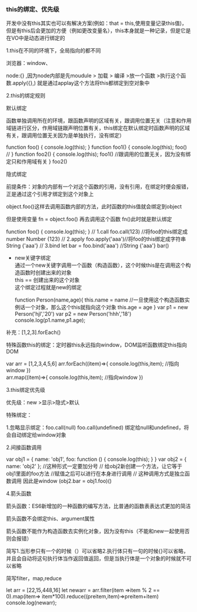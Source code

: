  ### this的绑定、优先级

开发中没有this其实也可以有解决方案(例如：that = this,使用变量记录this值)，但是有this后会更加的方便（例如更改变量名），this本身就是一种记录，但是它是在VO中是动态进行绑定的

1.this在不同的环境下，全局指向的都不同

浏览器：window、

node:{} ,因为node内部是先moudule > 加载 > 编译 >放一个函数 >执行这个函数.apply({},) 就是通过applay这个方法将this都绑定到空对象中

2.this的绑定规则

默认绑定

函数单独调用所在的环境，跟函数声明的区域有关，跟调用位置无关（注意和作用域链进行区分，作用域链跟声明位置有关，this绑定在默认绑定时函数声明的区域有关，跟调用位置无关因为是单独执行，没有绑定）

function foo() {
  console.log(this);
}
function foo1() {
  console.log(this);
  foo() //
}
function foo2() {
  console.log(this);
  foo1() //跟调用的位置无关，因为没有绑定只和作用域有关
}
foo2() 

  

隐式绑定

前提条件：对象的内部有一个对这个函数的引用，没有引用，在绑定时便会报错，正是通过这个引用才绑定到这个对象上

object.foo()这样去调用函数内部的方法，此时函数的this值就会绑定到object

但是使用变量 fn = object.foo() 再去调用这个函数 fn()此时就是默认绑定

  function foo() {
            console.log(this);
        }
        //   1.call
        foo.call(123) //将foo的this绑定成number  Number {123}
        // 2.apply
        foo.apply('aaa')//将foo的this绑定成字符串 String {'aaa'}
        // 3.bind 
        let bar = foo.bind('aaa')  //String {'aaa'}
        bar()

-   new关键字绑定  
    通过一个new关键字调用一个函数（构造函数），这个时候this是在调用这个构造函数时创建出来的对象  
    this == 创建出来的这个对象  
    这个绑定过程就是new的绑定

    function Person(name,age){
        this.name = name //一旦使用这个构造函数实例话一个对象，那么这个this就指向这个对象
        this.age = age
       }
       var p1 = new Person('hjl','20')
       var p2 = new Person('hhh','18')
       console.log(p1.name,p1.age);

补充：[1,2,3].forEach()

特殊函数this的绑定：定时器this永远指向window，DOM监听函数绑定this指向DOM

 var arr = [1,2,3,4,5,6]
       arr.forEach((item)=>{
        console.log(this,item); //指向window
       })  
       arr.map((item)=>{
        console.log(this,item); //指向window
       })  

3.this绑定优先级

优先级：new >显示>隐式>默认

特殊绑定：

1.忽略显示绑定：foo.call(null) foo.call(undefined) 绑定给null和undefined，将会自动绑定给window对象

2.间接函数调用

var obj1 = {
            name: 'obj1',
            foo: function () {
                console.log(this);
            }
        }
        var obj2 = {
            name: 'obj2'
        };  //这种形式一定要加分号
        //    给obj2新创建一个方法，让它等于obj1里面的foo方法
        //赋值之后可以进行在本身进行调用 
        // 这种调用方式是独立函数调用 因此是window
        (obj2.bar = obj1.foo)() 

  

4.箭头函数

箭头函数：ES6新增加的一种函数的编写方法，比普通的函数表表达式更加的简洁

箭头函数不会绑定this、argument属性

箭头函数不能作为构造函数去实例化对象，因为没有this（不能和new一起使用否则会报错）

简写1.当形参只有一个的时候（）可以省略2.执行体只有一句的时候{}可以省略，并且会自动将这句执行体当作返回值返回，但是当执行体是一个对象的时候就不可以省略

简写filter，map,reduce

 let arr = [22,15,448,16]
        let newarr = arr.filter(item =>item % 2 == 0).map(item=> item*100).reduce((preitem,item)=>preitem+item)
        console.log(newarr);